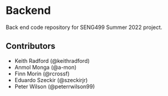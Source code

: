 # Backend
Back end code repository for SENG499 Summer 2022 project.

## Contributors
- Keith Radford (@keithradford)
- Anmol Monga (@a-mon)
- Finn Morin (@rcrossf)
- Eduardo Szeckir (@szeckirjr)
- Peter Wilson (@peterrwilson99)
